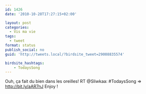```yaml
---
id: 1426
date: '2010-10-28T17:27:15+02:00'

layout: post
categories:
  - Vis ma vie
tags:
  - tweet
format: status
publish_social: no
guid: 'http://tweets.local/?birdsite_tweet=29008835574'

birdsite_hashtags:
    - TodaysSong
---
```


Ouh, ça fait du bien dans les oreilles! RT @Sliwkaa: #TodaysSong =&gt; http://bit.ly/aAR7nJ Enjoy !